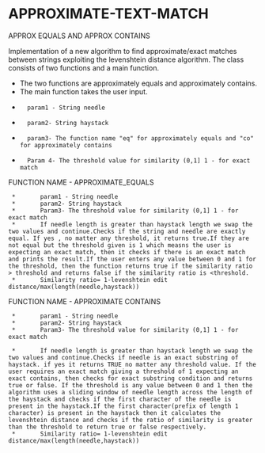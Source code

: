# APPROXIMATE-TEXT-MATCH
APPROX EQUALS AND APPROX CONTAINS
 
Implementation of a new algorithm to find approximate/exact matches between strings exploiting the levenshtein distance algorithm. The class consists of two functions and a main function.
 * The two functions are approximately equals and approximately contains.
 * The main function takes the user input.
 *       param1 - String needle
 *       param2- String haystack
 *       param3- The function name "eq" for approximately equals and "co" for approximately contains
 *       Param 4- The threshold value for similarity (0,1] 1 - for exact match 
FUNCTION NAME - APPROXIMATE_EQUALS

     *       param1 - String needle
     *       param2- String haystack
     *       Param3- The threshold value for similarity (0,1] 1 - for exact match
     *       If needle length is greater than haystack length we swap the two values and continue.Checks if the string and needle are exactly equal. If yes , no matter any threshold, it returns true.If they are not equal but the threshold given is 1 which measns the user is expecting an exact match, then it checks if there is an exact match and prints the result.If the user enters any value between 0 and 1 for the threshold, then the function returns true if the similarity ratio > threshold and returns false if the similarity ratio is <threshold.
     *       Similarity ratio= 1-levenshtein edit distance/max(length(needle,haystack))
   FUNCTION NAME - APPROXIMATE CONTAINS
     
     *       param1 - String needle
     *       param2- String haystack
     *       Param3- The threshold value for similarity (0,1] 1 - for exact match

     *       If needle length is greater than haystack length we swap the two values and continue.Checks if needle is an exact substring of haystack. if yes it returns TRUE no matter any threshold value. If the user requires an exact match giving a threshold of 1 expecting an exact contains, then checks for exact substring condition and returns true or false. If the threshold is any value between 0 and 1 then the algorithm uses a sliding window of needle length across the length of the haystack and checks if the first character of the needle is present in the haystack.If the first character(prefix of length 1 character) is present in the haystack then it calculates the levenshtein distance and checks if the ratio of similarity is greater than the threshold to return true or false respectively.
     *       Similarity ratio= 1-levenshtein edit distance/max(length(needle,haystack))
